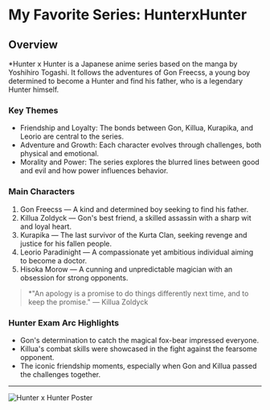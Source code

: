 # My Favorite Series: HunterxHunter

## Overview
*Hunter x Hunter is a Japanese anime series based on the manga by Yoshihiro Togashi. It follows the adventures of Gon Freecss, a young boy determined to become a Hunter and find his father, who is a legendary Hunter himself.

### Key Themes
- Friendship and Loyalty: The bonds between Gon, Killua, Kurapika, and Leorio are central to the series.
- Adventure and Growth: Each character evolves through challenges, both physical and emotional.
- Morality and Power: The series explores the blurred lines between good and evil and how power influences behavior.

### Main Characters
1. Gon Freecss — A kind and determined boy seeking to find his father.
2. Killua Zoldyck — Gon's best friend, a skilled assassin with a sharp wit and loyal heart.
3. Kurapika — The last survivor of the Kurta Clan, seeking revenge and justice for his fallen people.
4. Leorio Paradinight — A compassionate yet ambitious individual aiming to become a doctor.
5. Hisoka Morow — A cunning and unpredictable magician with an obsession for strong opponents.

> *"An apology is a promise to do things differently next time, and to keep the promise." — Killua Zoldyck

### Hunter Exam Arc Highlights
- Gon's determination to catch the magical fox-bear impressed everyone.
- Killua's combat skills were showcased in the fight against the fearsome opponent.
- The iconic friendship moments, especially when Gon and Killua passed the challenges together.
  
---

![Hunter x Hunter Poster](https://upload.wikimedia.org/wikipedia/en/a/a0/Hunter_x_Hunter_poster.png)




